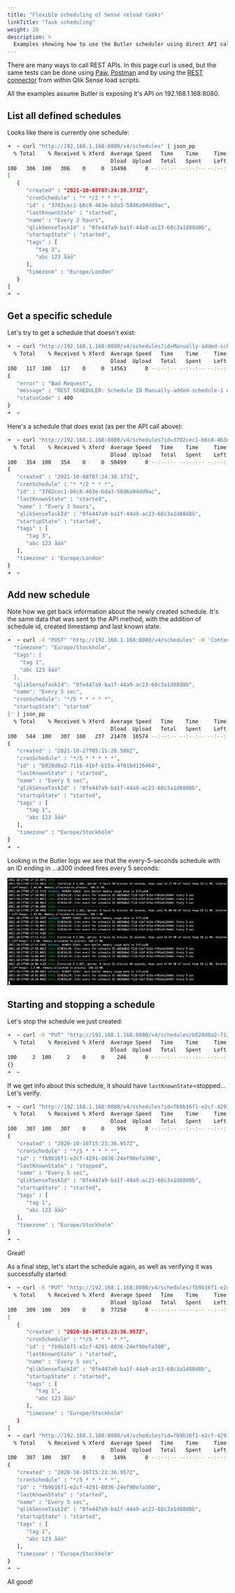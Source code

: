 ```yaml
---
title: "Flexible scheduling of Sense reload tasks"
linkTitle: "Task scheduling"
weight: 20
description: >
  Examples showing how to use the Butler scheduler using direct API calls.
---
```


There are many ways to call REST APIs. In this page curl is used, but the same tests can be done using [Paw](https://paw.cloud/), [Postman](https://www.postman.com/) and by using the [REST connector](https://help.qlik.com/en-US/connectors/Subsystems/REST_connector_help/Content/Connectors_REST/REST-connector.htm) from within Qlik Sense load scripts.

All the examples assume Butler is exposing it's API on 192.168.1.168:8080.

## List all defined schedules

Looks like there is currently one schedule:

```bash
➜  ~ curl "http://192.168.1.168:8080/v4/schedules" | json_pp
  % Total    % Received % Xferd  Average Speed   Time    Time     Time  Current
                                 Dload  Upload   Total   Spent    Left  Speed
100   306  100   306    0     0  16498      0 --:--:-- --:--:-- --:--:-- 20400
[
   {
      "created" : "2021-10-08T07:24:38.373Z",
      "cronSchedule" : "* */2 * * *",
      "id" : "3702cec1-b6c8-463e-bda3-58d6a94dd9ac",
      "lastKnownState" : "started",
      "name" : "Every 2 hours",
      "qlikSenseTaskId" : "0fe447a9-ba1f-44a9-ac23-68c3a1d88d8b",
      "startupState" : "started",
      "tags" : [
         "tag 3",
         "abc 123 åäö"
      ],
      "timezone" : "Europe/London"
   }
]
➜  ~
```

## Get a specific schedule

Let's try to get a schedule that doesn't exist:

```bash
➜  ~ curl "http://192.168.1.168:8080/v4/schedules?id=Manually-added-schedule-1" | json_pp
  % Total    % Received % Xferd  Average Speed   Time    Time     Time  Current
                                 Dload  Upload   Total   Spent    Left  Speed
100   117  100   117    0     0  14563      0 --:--:-- --:--:-- --:--:-- 29250
{
   "error" : "Bad Request",
   "message" : "REST SCHEDULER: Schedule ID Manually-added-schedule-1 not found.",
   "statusCode" : 400
}
➜  ~
```

Here's a schedule that *does* exist (as per the API call above):

```bash
➜  ~ curl "http://192.168.1.168:8080/v4/schedules?id=3702cec1-b6c8-463e-bda3-58d6a94dd9ac" | json_pp
  % Total    % Received % Xferd  Average Speed   Time    Time     Time  Current
                                 Dload  Upload   Total   Spent    Left  Speed
100   354  100   354    0     0  50499      0 --:--:-- --:--:-- --:--:--  115k
{
   "created" : "2021-10-08T07:24:38.373Z",
   "cronSchedule" : "* */2 * * *",
   "id" : "3702cec1-b6c8-463e-bda3-58d6a94dd9ac",
   "lastKnownState" : "started",
   "name" : "Every 2 hours",
   "qlikSenseTaskId" : "0fe447a9-ba1f-44a9-ac23-68c3a1d88d8b",
   "startupState" : "started",
   "tags" : [
      "tag 3",
      "abc 123 åäö"
   ],
   "timezone" : "Europe/London"
}
➜  ~
```

## Add new schedule

Note how we get back information about the newly created schedule. It's the same data that was sent to the API method, with the addition of schedule id, created timestamp and last known state.

```bash
➜  ~ curl -X "POST" "http://192.168.1.168:8080/v4/schedules" -H 'Content-Type: application/json' -d $'{
  "timezone": "Europe/Stockholm",
  "tags": [
    "tag 1",
    "abc 123 åäö"
  ],
  "qlikSenseTaskId": "0fe447a9-ba1f-44a9-ac23-68c3a1d88d8b",
  "name": "Every 5 sec",
  "cronSchedule": "*/5 * * * * *",
  "startupState": "started"
}' | json_pp
  % Total    % Received % Xferd  Average Speed   Time    Time     Time  Current
                                 Dload  Upload   Total   Spent    Left  Speed
100   544  100   307  100   237  21470  16574 --:--:-- --:--:-- --:--:-- 49454
{
   "created" : "2021-10-27T05:15:28.580Z",
   "cronSchedule" : "*/5 * * * * *",
   "id" : "b028d0a2-7116-41bf-b15a-4f01bd126464",
   "lastKnownState" : "started",
   "name" : "Every 5 sec",
   "qlikSenseTaskId" : "0fe447a9-ba1f-44a9-ac23-68c3a1d88d8b",
   "startupState" : "started",
   "tags" : [
      "tag 1",
      "abc 123 åäö"
   ],
   "timezone" : "Europe/Stockholm"
}
➜  ~
```

Looking in the Butler logs we see that the every-5-seconds schedule with an ID ending in ...a300 indeed fires every 5 seconds:

![alt text](butler-logs-new-schedule-1.png "New schedule fires every 5 seconds")  

## Starting and stopping a schedule

Let's stop the schedule we just created:

```bash
➜  ~ curl -X "PUT" "http://192.168.1.168:8080/v4/schedules/b028d0a2-7116-41bf-b15a-4f01bd126464/stop" | json_pp
  % Total    % Received % Xferd  Average Speed   Time    Time     Time  Current
                                 Dload  Upload   Total   Spent    Left  Speed
100     2  100     2    0     0    246      0 --:--:-- --:--:-- --:--:--   500
{}
➜  ~
```

If we get info about this schedule, it should have `lastKnownState`=stopped... Let's verify.

```bash
➜  ~ curl "http://192.168.1.168:8080/v4/schedules?id=fb9b16f1-e2cf-4291-8036-24ef90efa300" | json_pp
  % Total    % Received % Xferd  Average Speed   Time    Time     Time  Current
                                 Dload  Upload   Total   Spent    Left  Speed
100   307  100   307    0     0    99k      0 --:--:-- --:--:-- --:--:--   99k
{
   "created" : "2020-10-16T15:23:36.957Z",
   "cronSchedule" : "*/5 * * * * *",
   "id" : "fb9b16f1-e2cf-4291-8036-24ef90efa300",
   "lastKnownState" : "stopped",
   "name" : "Every 5 sec",
   "qlikSenseTaskId" : "0fe447a9-ba1f-44a9-ac23-68c3a1d88d8b",
   "startupState" : "started",
   "tags" : [
      "tag 1",
      "abc 123 åäö"
   ],
   "timezone" : "Europe/Stockholm"
}
➜  ~
```

Great!

As a final step, let's start the schedule again, as well as verifying it was successfully started:

```bash
➜  ~ curl -X "PUT" "http://192.168.1.168:8080/v4/schedules/fb9b16f1-e2cf-4291-8036-24ef90efa300/start" | json_pp
  % Total    % Received % Xferd  Average Speed   Time    Time     Time  Current
                                 Dload  Upload   Total   Spent    Left  Speed
100   309  100   309    0     0  77250      0 --:--:-- --:--:-- --:--:-- 77250
[
   {
      "created" : "2020-10-16T15:23:36.957Z",
      "cronSchedule" : "*/5 * * * * *",
      "id" : "fb9b16f1-e2cf-4291-8036-24ef90efa300",
      "lastKnownState" : "started",
      "name" : "Every 5 sec",
      "qlikSenseTaskId" : "0fe447a9-ba1f-44a9-ac23-68c3a1d88d8b",
      "startupState" : "started",
      "tags" : [
         "tag 1",
         "abc 123 åäö"
      ],
      "timezone" : "Europe/Stockholm"
   }
]
➜  ~ curl "http://192.168.1.168:8080/v4/schedules?id=fb9b16f1-e2cf-4291-8036-24ef90efa300" | json_pp
  % Total    % Received % Xferd  Average Speed   Time    Time     Time  Current
                                 Dload  Upload   Total   Spent    Left  Speed
100   307  100   307    0     0   149k      0 --:--:-- --:--:-- --:--:--  149k
{
   "created" : "2020-10-16T15:23:36.957Z",
   "cronSchedule" : "*/5 * * * * *",
   "id" : "fb9b16f1-e2cf-4291-8036-24ef90efa300",
   "lastKnownState" : "started",
   "name" : "Every 5 sec",
   "qlikSenseTaskId" : "0fe447a9-ba1f-44a9-ac23-68c3a1d88d8b",
   "startupState" : "started",
   "tags" : [
      "tag 1",
      "abc 123 åäö"
   ],
   "timezone" : "Europe/Stockholm"
}
➜  ~
```

All good!
